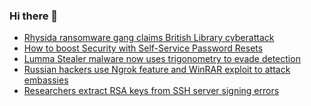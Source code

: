 ### Hi there 👋

<!--START_SECTION:feed-->
* [Rhysida ransomware gang claims British Library cyberattack](https://www.bleepingcomputer.com/news/security/rhysida-ransomware-gang-claims-british-library-cyberattack/)
* [How to boost Security with Self-Service Password Resets](https://www.bleepingcomputer.com/news/security/how-to-boost-security-with-self-service-password-resets/)
* [Lumma Stealer malware now uses trigonometry to evade detection](https://www.bleepingcomputer.com/news/security/lumma-stealer-malware-now-uses-trigonometry-to-evade-detection/)
* [Russian hackers use Ngrok feature and WinRAR exploit to attack embassies](https://www.bleepingcomputer.com/news/security/russian-hackers-use-ngrok-feature-and-winrar-exploit-to-attack-embassies/)
* [Researchers extract RSA keys from SSH server signing errors](https://www.bleepingcomputer.com/news/security/researchers-extract-rsa-keys-from-ssh-server-signing-errors/)
<!--END_SECTION:feed-->

<!--
**frankenk/frankenk** is a ✨ _special_ ✨ repository because its `README.md` (this file) appears on your GitHub profile.

Here are some ideas to get you started:

- 🔭 I’m currently working on ...
- 🌱 I’m currently learning ...
- 👯 I’m looking to collaborate on ...
- 🤔 I’m looking for help with ...
- 💬 Ask me about ...
- 📫 How to reach me: ...
- 😄 Pronouns: ...
- ⚡ Fun fact: ...
-->



